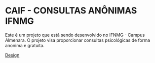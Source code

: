 # CAIF - CONSULTAS ANÔNIMAS IFNMG
Este é um projeto que está sendo desenvolvido no IFNMG - Campus Almenara. O projeto visa proporcionar consultas psicológicas de forma anonima e gratuita.

<a href="https://www.figma.com/community/file/1289220071074247891">Design</a>

